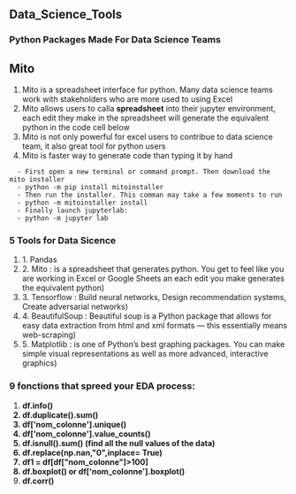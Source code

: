 ## Data_Science_Tools
### Python Packages Made For Data Science Teams
<h2> Mito </h2>
  <ol>
    <li> Mito is a spreadsheet interface for python. Many data science teams work with stakeholders who are more used to using Excel</li>
    <li> Mito allows users to calla <strong>spreadsheet</strong> into their jupyter environment, each edit they make in the spreadsheet will generate the equivalent python in the code cell below</li>
    <li> Mito is not only powerful for excel users to contribue to data science team, it also great tool for python users</li>
    <li> Mito is faster way to generate code than typing it by hand</li>
 </ol>
 
```How to install Mito**:
  - First open a new terminal or command prompt. Then download the mito installer
  - python -m pip install mitoinstaller
  - Then run the installer. This comman may take a few moments to run
  - python -m mitoinstaller install
  - Finally launch jupyterlab:
  - python -m jupyter lab
  ```
  
  ### 5 Tools for Data Sicence
  <ol>
  <li> 1. Pandas </li>
  <li> 2. Mito : is a spreadsheet that generates python. You get to feel like you are working in Excel or Google Sheets an each edit you make generates the equivalent python)</li>
  <li> 3. Tensorflow  : Build neural networks, Design recommendation systems, Create adversarial networks)</li>
  <li> 4. BeautifulSoup : Beautiful soup is a Python package that allows for easy data extraction from html and xml formats — this essentially means web-scraping)</li>
  <li> 5. Matplotlib : is one of Python’s best graphing packages. You can make simple visual representations as well as more advanced, interactive graphics)</li>
 </ol>
 
 ### 9 fonctions that spreed your EDA process:
 <ol>
  <li> <strong>df.info()</srtong> </li>
  <li> <strong>df.duplicate().sum()</strong> </li>
  <li> <strong>df['nom_colonne'].unique()</strong> </li>
  <li> <strong>df['nom_colonne'].value_counts()</strong> </li>
  <li> <strong> df.isnull().sum() (find all the null values of the data)</strong> </li>
  <li> <strong> df.replace(np.nan,"0",inplace= True) </strong></li>
  <li> <strong> df1 = df[df["nom_colonne"]>100]</strong> </li>
  <li> <strong> df.boxplot() or df['nom_colonne'].boxplot() </strong> </li>
  <li><srtong> df.corr() </strong> </li>
  </ol>
